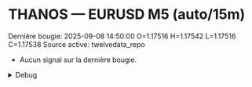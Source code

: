 # THANOS — EURUSD M5 (auto/15m)
Dernière bougie: 2025-09-08 14:50:00  O=1.17516  H=1.17542  L=1.17516  C=1.17538
Source active: twelvedata_repo

- Aucun signal sur la dernière bougie.

<details><summary>Debug</summary>

- TD_API_KEY manquant.

</details>